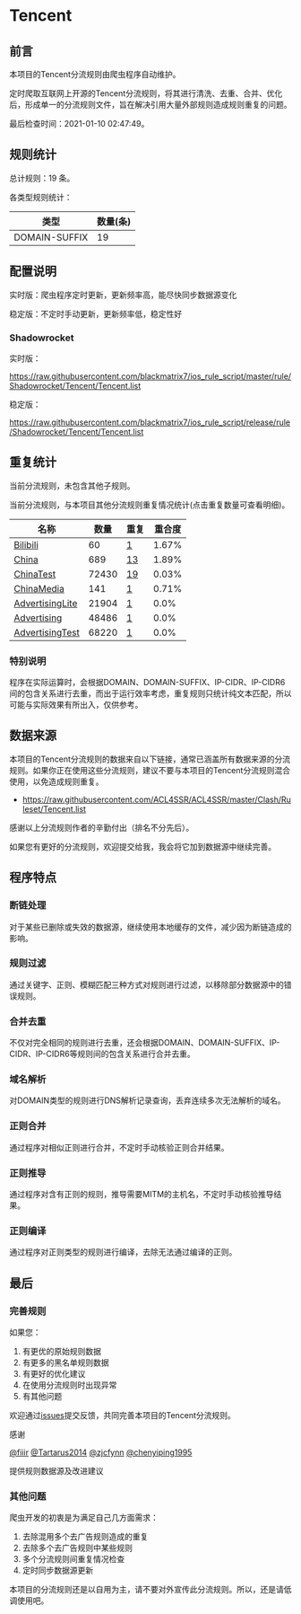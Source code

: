 # Tencent

## 前言

本项目的Tencent分流规则由爬虫程序自动维护。

定时爬取互联网上开源的Tencent分流规则，将其进行清洗、去重、合并、优化后，形成单一的分流规则文件，旨在解决引用大量外部规则造成规则重复的问题。



最后检查时间：2021-01-10 02:47:49。

## 规则统计

总计规则：19 条。

各类型规则统计：

| 类型 | 数量(条) |
| ---- | ---- |
| DOMAIN-SUFFIX | 19 |
## 配置说明

实时版：爬虫程序定时更新，更新频率高，能尽快同步数据源变化

稳定版：不定时手动更新，更新频率低，稳定性好

### Shadowrocket 
实时版：

https://raw.githubusercontent.com/blackmatrix7/ios_rule_script/master/rule/Shadowrocket/Tencent/Tencent.list

稳定版：

https://raw.githubusercontent.com/blackmatrix7/ios_rule_script/release/rule/Shadowrocket/Tencent/Tencent.list

## 重复统计


当前分流规则，未包含其他子规则。


当前分流规则，与本项目其他分流规则重复情况统计(点击重复数量可查看明细)。



| 名称 | 数量 | 重复 | 重合度 |
| ---- | ---- | ---- | ------ |
|  [Bilibili](https://github.com/blackmatrix7/ios_rule_script/tree/master/rule/Shadowrocket/Bilibili)    | 60   | [1](https://raw.githubusercontent.com/blackmatrix7/ios_rule_script/master/rule/Shadowrocket/Tencent/Tencent_Repeat.list)   |   1.67% |
|  [China](https://github.com/blackmatrix7/ios_rule_script/tree/master/rule/Shadowrocket/China)    | 689   | [13](https://raw.githubusercontent.com/blackmatrix7/ios_rule_script/master/rule/Shadowrocket/Tencent/Tencent_Repeat.list)   |   1.89% |
|  [ChinaTest](https://github.com/blackmatrix7/ios_rule_script/tree/master/rule/Shadowrocket/ChinaTest)    | 72430   | [19](https://raw.githubusercontent.com/blackmatrix7/ios_rule_script/master/rule/Shadowrocket/Tencent/Tencent_Repeat.list)   |   0.03% |
|  [ChinaMedia](https://github.com/blackmatrix7/ios_rule_script/tree/master/rule/Shadowrocket/ChinaMedia)    | 141   | [1](https://raw.githubusercontent.com/blackmatrix7/ios_rule_script/master/rule/Shadowrocket/Tencent/Tencent_Repeat.list)   |   0.71% |
|  [AdvertisingLite](https://github.com/blackmatrix7/ios_rule_script/tree/master/rule/Shadowrocket/AdvertisingLite)    | 21904   | [1](https://raw.githubusercontent.com/blackmatrix7/ios_rule_script/master/rule/Shadowrocket/Tencent/Tencent_Repeat.list)   |   0.0% |
|  [Advertising](https://github.com/blackmatrix7/ios_rule_script/tree/master/rule/Shadowrocket/Advertising)    | 48486   | [1](https://raw.githubusercontent.com/blackmatrix7/ios_rule_script/master/rule/Shadowrocket/Tencent/Tencent_Repeat.list)   |   0.0% |
|  [AdvertisingTest](https://github.com/blackmatrix7/ios_rule_script/tree/master/rule/Shadowrocket/AdvertisingTest)    | 68220   | [1](https://raw.githubusercontent.com/blackmatrix7/ios_rule_script/master/rule/Shadowrocket/Tencent/Tencent_Repeat.list)   |   0.0% |
### 特别说明
程序在实际运算时，会根据DOMAIN、DOMAIN-SUFFIX、IP-CIDR、IP-CIDR6间的包含关系进行去重，而出于运行效率考虑，重复规则只统计纯文本匹配，所以可能与实际效果有所出入，仅供参考。

## 数据来源

本项目的Tencent分流规则的数据来自以下链接，通常已涵盖所有数据来源的分流规则。如果你正在使用这些分流规则，建议不要与本项目的Tencent分流规则混合使用，以免造成规则重复。

- https://raw.githubusercontent.com/ACL4SSR/ACL4SSR/master/Clash/Ruleset/Tencent.list


感谢以上分流规则作者的辛勤付出（排名不分先后）。

如果您有更好的分流规则，欢迎提交给我，我会将它加到数据源中继续完善。

## 程序特点

### 断链处理

对于某些已删除或失效的数据源，继续使用本地缓存的文件，减少因为断链造成的影响。

### 规则过滤

通过关键字、正则、模糊匹配三种方式对规则进行过滤，以移除部分数据源中的错误规则。

### 合并去重

不仅对完全相同的规则进行去重，还会根据DOMAIN、DOMAIN-SUFFIX、IP-CIDR、IP-CIDR6等规则间的包含关系进行合并去重。

### 域名解析

对DOMAIN类型的规则进行DNS解析记录查询，丢弃连续多次无法解析的域名。

### 正则合并

通过程序对相似正则进行合并，不定时手动核验正则合并结果。

### 正则推导

通过程序对含有正则的规则，推导需要MITM的主机名，不定时手动核验推导结果。

### 正则编译

通过程序对正则类型的规则进行编译，去除无法通过编译的正则。

## 最后

### 完善规则

如果您：

1. 有更优的原始规则数据
2. 有更多的黑名单规则数据
3. 有更好的优化建议
4. 在使用分流规则时出现异常
5. 有其他问题

欢迎通过[issues](https://github.com/blackmatrix7/ios_rule_script/issues/new)提交反馈，共同完善本项目的Tencent分流规则。

感谢

[@fiiir](https://github.com/fiiir) [@Tartarus2014](https://github.com/Tartarus2014) [@zjcfynn](https://github.com/zjcfynn) [@chenyiping1995](https://github.com/chenyiping1995) 

提供规则数据源及改进建议

### 其他问题

爬虫开发的初衷是为满足自己几方面需求：

1. 去除混用多个去广告规则造成的重复
2. 去除多个去广告规则中某些规则
3. 多个分流规则间重复情况检查
4. 定时同步数据源更新

本项目的分流规则还是以自用为主，请不要对外宣传此分流规则。所以，还是请低调使用吧。
